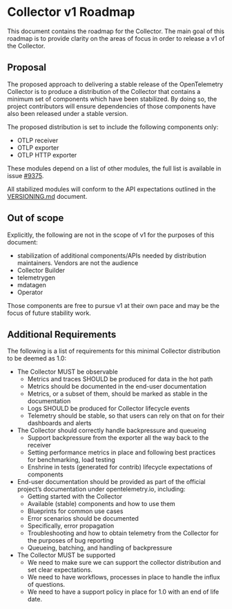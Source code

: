 # Collector v1 Roadmap

This document contains the roadmap for the Collector. The main goal of this roadmap is to provide clarity on the areas of focus in order to release a v1 of the Collector.

## Proposal

The proposed approach to delivering a stable release of the OpenTelemetry Collector is to produce a distribution of the Collector that contains a minimum set of components which have been stabilized. By doing so, the project contributors will ensure dependencies of those components have also been released under a stable version.

The proposed distribution is set to include the following components only:

- OTLP receiver
- OTLP exporter
- OTLP HTTP exporter

These modules depend on a list of other modules, the full list is available in issue [#9375](https://github.com/open-telemetry/opentelemetry-collector/issues/9375).

All stabilized modules will conform to the API expectations outlined in the [VERSIONING.md](../VERSIONING.md) document.

## Out of scope

Explicitly, the following are not in the scope of v1 for the purposes of this document:

* stabilization of additional components/APIs needed by distribution maintainers. Vendors are not the audience
* Collector Builder
* telemetrygen
* mdatagen
* Operator

Those components are free to pursue v1 at their own pace and may be the focus of future stability work.

## Additional Requirements

The following is a list of requirements for this minimal Collector distribution to be deemed as 1.0:

* The Collector MUST be observable
  * Metrics and traces SHOULD be produced for data in the hot path
  * Metrics should be documented in the end-user documentation
  * Metrics, or a subset of them, should be marked as stable in the documentation
  * Logs SHOULD be produced for Collector lifecycle events
  * Telemetry should be stable, so that users can rely on that on for their dashboards and alerts
* The Collector should correctly handle backpressure and queueing
  * Support backpressure from the exporter all the way back to the receiver
  * Setting performance metrics in place and following best practices for benchmarking, load testing
  * Enshrine in tests (generated for contrib) lifecycle expectations of components
* End-user documentation should be provided as part of the official project’s documentation under opentelemetry.io, including:
  * Getting started with the Collector
  * Available (stable) components and how to use them
  * Blueprints for common use cases
  * Error scenarios should be documented
  * Specifically, error propagation
  * Troubleshooting and how to obtain telemetry from the Collector for the purposes of bug reporting
  * Queueing, batching, and handling of backpressure
* The Collector MUST be supported
  * We need to make sure we can support the collector distribution and set clear expectations.
  * We need to have workflows, processes in place to handle the influx of questions.
  * We need to have a support policy in place for 1.0 with an end of life date.
